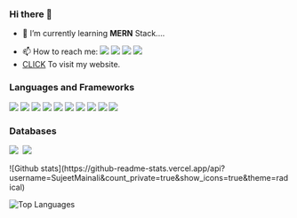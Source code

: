 ### Hi there 👋


<!--**SujeetMainali/SujeetMainali** is a ✨ _special_ ✨ repository because its `README.md` (this file) appears on your GitHub profile.

Here are some ideas to get you started: -->

<!--- 🔭 I’m currently working on ... -->
- 🌱 I’m currently learning <b>MERN</b> Stack....
<!-- - 👯 I’m looking to collaborate on ...
- 🤔 I’m looking for help with ...
- 💬 Ask me about ... -->
- 📫 How to reach me: <a href = "https://www.facebook.com/sujeet.mainali" target = "_blank"><img src = "https://img.shields.io/badge/-Facebook-1877F2?logo=facebook&logoColor=fff"></a>&nbsp;<a target = "_blank" href = "https://www.instagram.com/mainalisujeet/"><img src = "https://img.shields.io/badge/-Instagram-E4405F?logo=instagram&logoColor=fff"></a>&nbsp;<a target = "_blank" href = "https://twitter.com/MainaliSujeet"><img src = "https://img.shields.io/badge/-Twitter-1DA1F2?logo=twitter&logoColor=fff"></a>&nbsp;<a target = "_blank" href = "https://www.linkedin.com/in/sujeet-mainali-a72902225/"><img src = "https://img.shields.io/badge/-Linkedln-0A66C2?logo=linkedLn&logoColor=fff"></a>
- <a href = "https://sujeetmainali.com.np">CLICK</a>&nbsp;To visit my website.
<!-- - 😄 Pronouns: ...
- ⚡ Fun fact: ... -->
<h3><b>Languages and Frameworks</b></h3>
<p><img src = "https://img.shields.io/badge/-HTML-e34f26?logo=html5&logoColor=fff">&nbsp;<img src = "https://img.shields.io/badge/-CSS-1572B6?logo=css3&logoColor=#1572B6">&nbsp;<img src = "https://img.shields.io/badge/-FLUTTER-03dbfc?logo=flutter&logoColor=#1572B6">&nbsp;<img src = "https://img.shields.io/badge/-DJANGO-092E20?logo=django&logoColor=#1572B6">&nbsp;<img src = "https://img.shields.io/badge/-DART-945DD6?logo=dart&logoColor=#1572B6">&nbsp;<img src = "https://img.shields.io/badge/-PYTHON-3776AB?logo=python&logoColor=fce803">&nbsp;<img src = "https://img.shields.io/badge/-JAVA-3776AB?logo=java&logoColor=fff">&nbsp;<img src = "https://img.shields.io/badge/-JavaScript-3776AB?logo=javascript&logoColor=fce803">&nbsp;<img src = "https://img.shields.io/badge/-REACT-000000?logo=react&logoColor=#1572B6">&nbsp;<img src = "https://img.shields.io/badge/-NODE Js.-3776AB?logo=nodedotjs&logoColor=ffffff">&nbsp;</p>
<h3><b>Databases</b></h3>
<p><img src="https://img.shields.io/badge/MySQL-00000F?style=for-the-badge&logo=mysql&logoColor=white" />&nbsp; <img src="https://img.shields.io/badge/MongoDB-4EA94B?style=for-the-badge&logo=mongodb&logoColor=white" />&nbsp;</p>
![Github stats](https://github-readme-stats.vercel.app/api?username=SujeetMainali&count_private=true&show_icons=true&theme=radical)

![Top Languages](https://github-readme-stats.vercel.app/api/top-langs/?username=SujeetMainali&show_icons=true&theme=radical)
